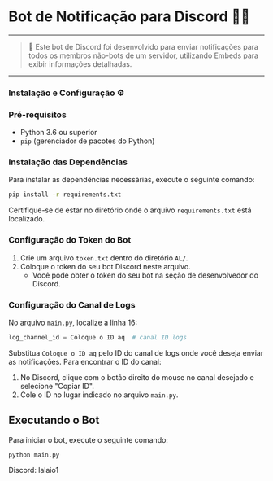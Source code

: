# Bot de Notificação para Discord 🤖📩

---
> 🤖 Este bot de Discord foi desenvolvido para enviar notificações para todos os membros não-bots de um servidor, utilizando Embeds para exibir informações detalhadas.
---

### Instalação e Configuração ⚙

### Pré-requisitos

- Python 3.6 ou superior
- `pip` (gerenciador de pacotes do Python)

### Instalação das Dependências

Para instalar as dependências necessárias, execute o seguinte comando:

```bash
pip install -r requirements.txt
```

Certifique-se de estar no diretório onde o arquivo `requirements.txt` está localizado.

### Configuração do Token do Bot

1. Crie um arquivo `token.txt` dentro do diretório `AL/`.
2. Coloque o token do seu bot Discord neste arquivo.
   - Você pode obter o token do seu bot na seção de desenvolvedor do Discord.

### Configuração do Canal de Logs

No arquivo `main.py`, localize a linha 16:

```python
log_channel_id = Coloque o ID aq  # canal ID logs
```

Substitua `Coloque o ID aq` pelo ID do canal de logs onde você deseja enviar as notificações. Para encontrar o ID do canal:

1. No Discord, clique com o botão direito do mouse no canal desejado e selecione "Copiar ID".
2. Cole o ID no lugar indicado no arquivo `main.py`.

## Executando o Bot

Para iniciar o bot, execute o seguinte comando:

```bash
python main.py
```


Discord: lalaio1

